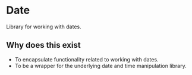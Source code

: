 # Date

Library for working with dates.

## Why does this exist

- To encapsulate functionality related to working with dates.
- To be a wrapper for the underlying date and time manipulation library.

